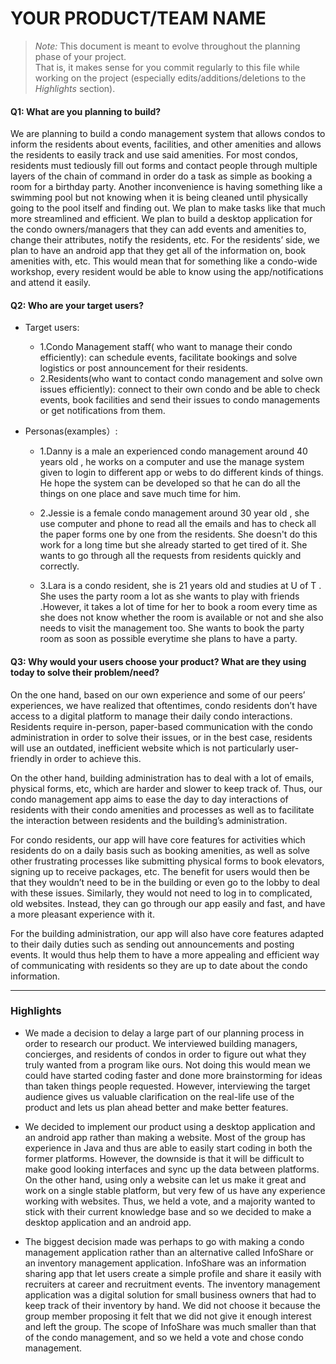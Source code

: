 ﻿# YOUR PRODUCT/TEAM NAME

 > _Note:_ This document is meant to evolve throughout the planning phase of your project.    
 > That is, it makes sense for you commit regularly to this file while working on the project (especially edits/additions/deletions to the _Highlights_ section).

#### Q1: What are you planning to build?

We are planning to build a condo management system that allows condos to inform the residents about events, facilities, and other amenities and allows the residents to easily track and use said amenities. For most condos, residents must tediously fill out forms and contact people through multiple layers of the chain of command in order do a task as simple as booking a room for a birthday party. Another inconvenience is having something like a swimming pool but not knowing when it is being cleaned until physically going to the pool itself and finding out. We plan to make tasks like that much more streamlined and efficient. We plan to build a desktop application for the condo owners/managers that they can add events and amenities to, change their attributes, notify the residents, etc. For the residents’ side, we plan to have an android app that they get all of the information on, book amenities with, etc. This would mean that for something like a condo-wide workshop, every resident would be able to know using the app/notifications and attend it easily.


#### Q2: Who are your target users?

* Target users:
   * 1.Condo Management staff( who want to manage their condo efficiently): can schedule events, facilitate bookings and solve logistics or post announcement for their residents.
   * 2.Residents(who want to contact condo management and solve own issues efficiently): connect to their own condo and be able to check events, book facilities and send their issues to condo managements or get notifications from them.

* Personas(examples）:
   * 1.Danny is a male  an experienced  condo management around 40 years old , he works on a computer and use the manage system given to login to different app or webs to do different kinds of things. He hope the system can be developed so  that  he can do all the things on one place and save much time for him.
   
   * 2.Jessie is a female  condo management around 30 year old  ,  she use computer and phone to read all the emails and has to check all the paper forms one by one from the residents. She doesn't  do this work for a long time but she already started to get tired  of it. She wants to go through all the requests from residents quickly and correctly.

   * 3.Lara is a  condo resident, she is 21 years old and studies at U of T . She uses the party room a lot as she wants to play with friends .However, it takes a lot of time for her to book a room every time as she does not know whether the room is available or not and she also needs to visit the management too. She wants to book the party room as soon as possible everytime she plans to have a party.

#### Q3: Why would your users choose your product? What are they using today to solve their problem/need?

On the one hand, based on our own experience and some of our peers’ experiences, we have realized that oftentimes, condo residents don’t have access to a digital platform to manage their daily condo interactions. Residents require in-person, paper-based communication with the condo administration in order to solve their issues, or in the best case, residents will use an outdated, inefficient website which is not particularly user-friendly in order to achieve this. 

On the other hand, building administration has to deal with a lot of emails, physical forms, etc, which are harder and slower to keep track of.  Thus, our condo management app aims to ease the day to day interactions of residents with their condo amenities and processes as well as to facilitate the interaction between residents and the building’s administration. 

For condo residents, our app will have core features for activities which residents do on a daily basis such as booking amenities, as well as solve other frustrating processes like submitting physical forms to book elevators, signing up to receive packages, etc. The benefit for users would then be that they wouldn’t need to be in the building or even go to the lobby to deal with these issues. Similarly, they would not need to log in to complicated, old websites. Instead, they can go through our app easily and fast, and have a more pleasant experience with it.

For the building administration, our app will also have core features adapted to their daily duties such as sending out announcements and posting events. It would thus help them to have a more appealing and efficient way of communicating with residents so they are up to date about the condo information.



----

### Highlights

* We made a decision to delay a large part of our planning process in order to research our product. We interviewed building managers, concierges, and residents of condos in order to figure out what they truly wanted from a program like ours. Not doing this would mean we could have started coding faster and done more brainstorming for ideas than taken things people requested. However, interviewing the target audience gives us valuable clarification on the real-life use of the product and lets us plan ahead better and make better features.

* We decided to implement our product using a desktop application and an android app rather than making a website. Most of the group has experience in Java and thus are able to easily start coding in both the former platforms. However, the downside is that it will be difficult to make good looking interfaces and sync up the data between platforms. On the other hand, using only a website can let us make it great and work on a single stable platform, but very few of us have any experience working with websites. Thus, we held a vote, and a majority wanted to stick with their current knowledge base and so we decided to make a desktop application and an android app.

* The biggest decision made was perhaps to go with making a condo management application rather than an alternative called InfoShare or an inventory management application. InfoShare was an information sharing app that let users create a simple profile and share it easily with recruiters at career and recruitment events. The inventory management application was a digital solution for small business owners that had to keep track of their inventory by hand. We did not choose it because the group member proposing it felt that we did not give it enough interest and left the group. The scope of InfoShare was much smaller than that of the condo management, and so we held a vote and chose condo management.
